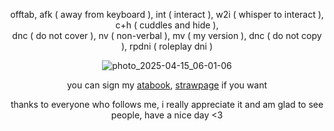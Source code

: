 <div align="center">

offtab, afk ( away from keyboard ), int ( interact ), w2i ( whisper to interact ), c+h ( cuddles and hide ),<br/> dnc ( do not cover ), nv ( non-verbal ), mv ( my version ), dnc ( do not copy ), rpdni ( roleplay dni )

![photo_2025-04-15_06-01-06](https://github.com/user-attachments/assets/7d5df11d-b157-4142-b665-b14d9caab8f6)<br/>

you can sign my [atabook](https://astariomaggelen.atabook.org/), [strawpage](https://astariomaggelen.straw.page/) if you want

thanks to everyone who follows me, i really appreciate it and am glad to see people, have a nice day <3
